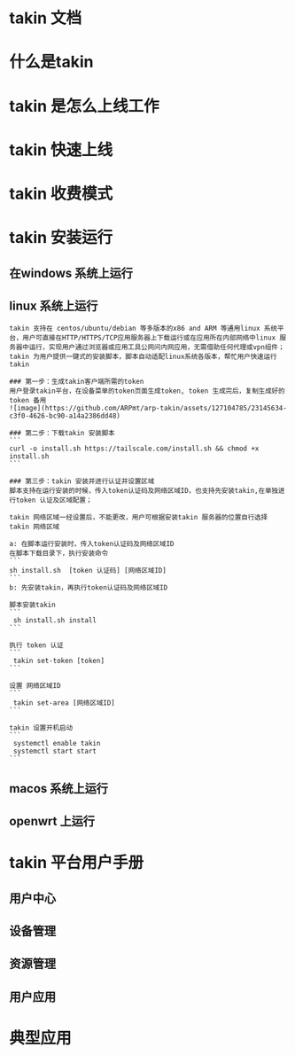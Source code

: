 # takin 文档

# 什么是takin

# takin 是怎么上线工作

# takin 快速上线

# takin 收费模式

# takin 安装运行

  ##  在windows 系统上运行
  ##  linux 系统上运行
    takin 支持在 centos/ubuntu/debian 等多版本的x86 and ARM 等通用linux 系统平台，用户可直接在HTTP/HTTPS/TCP应用服务器上下载运行或在应用所在内部网络中linux 服务器中运行，实现用户通过浏览器或应用工具公网问内网应用，无需借助任何代理或vpn组件；
    takin 为用户提供一键式的安装脚本，脚本自动适配linux系统各版本，帮忙用户快速运行takin

    ### 第一步：生成takin客户端所需的token
    用户登录takin平台，在设备菜单的token页面生成token, token 生成完后，复制生成好的token 备用
    ![image](https://github.com/ARPmt/arp-takin/assets/127104785/23145634-c3f0-4626-bc90-a14a2386dd48)

    ### 第二步：下载takin 安装脚本
    ```
    curl -o install.sh https://tailscale.com/install.sh && chmod +x install.sh
    ```

    ### 第三步：takin 安装并进行认证并设置区域
    脚本支持在运行安装的时候，传入token认证码及网络区域ID，也支持先安装takin,在单独进行token 认证及区域配置；

    takin 网络区域一经设置后，不能更改，用户可根据安装takin 服务器的位置自行选择 takin 网络区域

    a: 在脚本运行安装时，传入token认证码及网络区域ID 
    在脚本下载目录下，执行安装命令
    ```
    sh install.sh  [token 认证码] [网络区域ID]
    ```
    b: 先安装takin，再执行token认证码及网络区域ID 

    脚本安装takin 
    ```
     sh install.sh install
    ```

    执行 token 认证
    ```
     takin set-token [token]
    ```

    设置 网络区域ID
    ```
     takin set-area [网络区域ID]
    ```

    takin 设置开机启动
    ```
     systemctl enable takin
     systemctl start start
    ```
    
    
  ##  macos 系统上运行
  ##  openwrt 上运行
  
# takin 平台用户手册
  ## 用户中心
  ## 设备管理
  ## 资源管理
  ## 用户应用

# 典型应用

